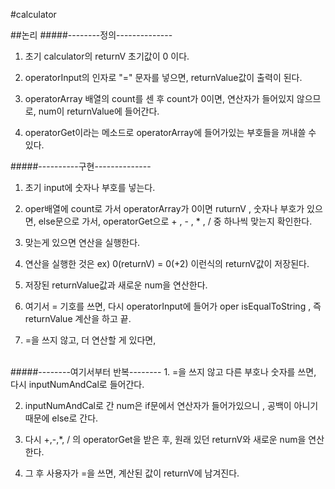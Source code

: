 #calculator

##논리
#####--------정의--------------
1. 초기 calculator의 returnV 초기값이 0 이다.

2. operatorInput의 인자로 "=" 문자를 넣으면, returnValue값이 출력이 된다.

3. operatorArray 배열의 count를 센 후  count가 0이면, 연산자가 들어있지 않으므로, num이 returnValue에 들어간다.

4. operatorGet이라는 메소드로 operatorArray에 들어가있는 부호들을 꺼내쓸 수 있다.


#####----------구현--------------
1. 초기 input에 숫자나 부호를 넣는다.

2. oper배열에 count로 가서 operatorArray가 0이면 ruturnV , 숫자나 부호가 있으면,
     else문으로 가서, operatorGet으로  + , - , * , / 중 하나씩 맞는지 확인한다.

3. 맞는게 있으면 연산을 실행한다. 

4. 연산을 실행한 것은 ex) 0(returnV) = 0(+2) 이런식의 returnV값이 저장된다.

5. 저장된 returnValue값과  새로운 num을 연산한다.

6. 여기서 = 기호를 쓰면, 다시 operatorInput에 들어가 oper isEqualToString , 즉 returnValue 계산을 하고 끝.

7. =을 쓰지 않고, 더 연산할 게 있다면,


<br>
#####--------여기서부터 반복--------
1. =을 쓰지 않고 다른 부호나 숫자를 쓰면, 다시 inputNumAndCal로 들어간다.

2.  inputNumAndCal로 간 num은 if문에서 연산자가 들어가있으니 , 공백이 아니기 때문에 else로 간다.

3. 다시 +,-,*, / 의 operatorGet을 받은 후, 원래 있던 returnV와 새로운 num을 연산 한다. 

4. 그 후 사용자가 =을 쓰면, 계산된 값이 returnV에 남겨진다.







